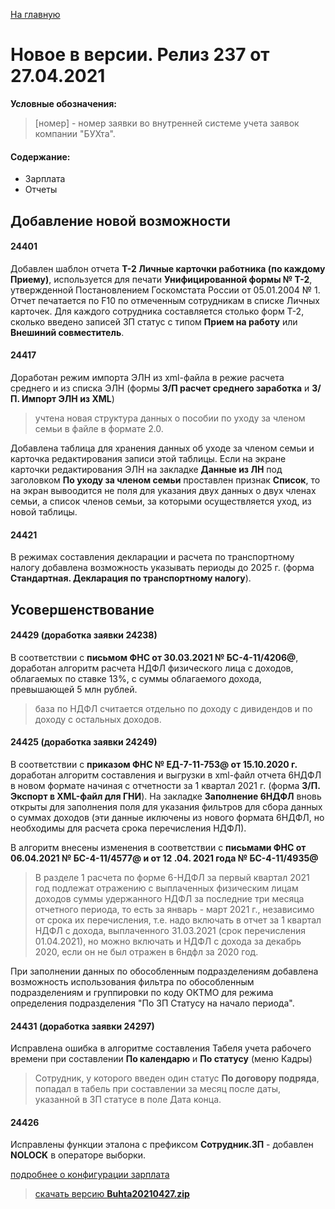 ﻿[На главную](../../index.md)

# Новое  в версии. Релиз 237 от 27.04.2021

**Условные обозначения:**
 >[номер] - номер заявки во внутренней системе учета заявок компании "БУХта".

#### Содержание: 

- Зарплата
- Отчеты

## Добавление новой возможности

#### 24401
Добавлен шаблон отчета __Т-2 Личные карточки работника (по каждому Приему)__, используется для печати __Унифицированной формы № Т-2__, утвержденной Постановлением Госкомстата России от 05.01.2004 № 1.
Отчет печатается по F10 по отмеченным сотрудникам в списке Личных карточек. 
Для каждого сотрудника составляется столько форм Т-2, сколько введено записей ЗП статус с типом __Прием на работу__ или __Внешиний совместитель__.

#### 24417
Доработан режим импорта ЭЛН из xml-файла в режие расчета среднего и из списка ЭЛН (формы __З/П расчет среднего заработка__ и __З/П. Импорт ЭЛН из XML__)
>учтена новая структура данных о пособии по уходу за членом семьи в файле в формате 2.0.

Добавлена таблица для хранения данных об уходе за членом семьи и карточка редактирования записи этой таблицы.
Если на экране карточки редактирования ЭЛН на закладке __Данные из ЛН__ под заголовком __По уходу за членом семьи__ проставлен признак __Список__, то на экран вывоодится не поля для указания двух данных о двух членах семьи, а список членов семьи, 
за которыми осуществляется уход, из новой таблицы.

#### 24421
В режимах составления декларации и расчета по транспортному налогу добавлена возможность указывать периоды до 2025 г. (форма __Стандартная. Декларация по  транспортному налогу__).


## Усовершенствование

#### 24429 (доработка заявки 24238)
В соответствии с __письмом ФНС от 30.03.2021 № БС-4-11/4206@__, доработан алгоритм расчета НДФЛ физического лица с доходов, облагаемых по ставке 13%, с суммы облагаемого дохода, превышающей 5 млн рублей.
>база по НДФЛ считается отдельно по доходу с дивидендов и по доходу с остальных доходов.

#### 24425 (доработка заявки 24249)
В соответствии с __приказом ФНС № ЕД-7-11-753@ от 15.10.2020 г.__ доработан алгоритм составления и выгрузки в xml-файл отчета 6НДФЛ в новом формате начиная с отчетности за 1 квартал 2021 г. (форма __З/П. Экспорт в XML-файл для ГНИ__).
На закладке __Заполнение 6НДФЛ__ вновь открыты для заполнения поля для указания фильтров для сбора данных о суммах доходов (эти данные иключены из нового формата 6НДФЛ, но необходимы для расчета срока перечисления НДФЛ).

В алгоритм внесены изменения в соответствии с __письмами ФНС от 06.04.2021 № БС-4-11/4577@ и от 12 .04. 2021 года № БС-4-11/4935@__
>В разделе 1 расчета по форме 6-НДФЛ за первый квартал 2021 год подлежат отражению с выплаченных физическим лицам доходов суммы удержанного НДФЛ за последние три месяца отчетного периода, то есть за январь - март 2021 г., независимо от срока их перечисления,
т.е. надо включать в отчет за 1 квартал НДФЛ с дохода, выплаченного 31.03.2021 (срок перечисления 01.04.2021), но можно  включать и НДФЛ с дохода за декабрь 2020, если он не был отражен в 6ндфл за 2020 год.

При заполнении данных по обособленным подразделениям добавлена возможность использования фильтра по обособленным подразделениям и группировки по коду ОКТМО для режима определения подразделения "По ЗП Статусу на начало периода".

#### 24431 (доработка заявки 24297)
Исправлена ошибка в алгоритме составления Табеля учета рабочего времени при составлении __По календарю__ и __По статусу__ (меню Кадры)
>Сотрудник, у которого введен один статус __По договору подряда__, попадал в табель при составлении за месяц после даты, указанной в ЗП статусе в поле Дата конца.

#### 24426 
Исправлены функции эталона с префиксом __Сотрудник.ЗП__ - добавлен __NOLOCK__ в операторе выборки.


[подробнее о конфигурации зарплата](Стандартная_Зарплата.htm)

>[скачать версию **Buhta20210427.zip**](Buhta20210427.zip)
